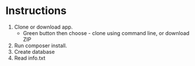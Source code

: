 Instructions
=
1. Clone or download app.
    - Green button then choose - clone using command line, or download ZIP
2. Run composer install.
3. Create database 
3. Read info.txt